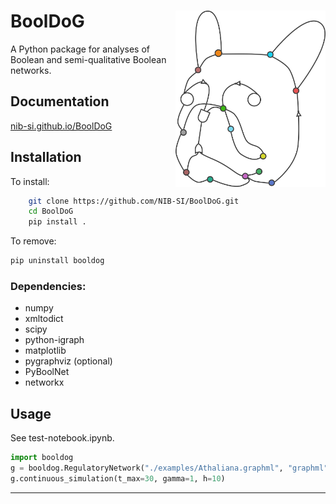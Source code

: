 # BoolDoG <img src="docs/figures/logo.png" raw=true alt="BoolDoG icon"  width="240" align="right" >

A Python package for analyses of Boolean and semi-qualitative Boolean networks.

## Documentation

[nib-si.github.io/BoolDoG](https://nib-si.github.io/BoolDoG)

## Installation

To install:

```bash
    git clone https://github.com/NIB-SI/BoolDoG.git
    cd BoolDoG
    pip install .
```

To remove:

```bash
pip uninstall booldog
```

### Dependencies:

* numpy
* xmltodict
* scipy
* python-igraph
* matplotlib
* pygraphviz (optional)
* PyBoolNet
* networkx

## Usage

See test-notebook.ipynb.

```python
import booldog
g = booldog.RegulatoryNetwork("./examples/Athaliana.graphml", "graphml")
g.continuous_simulation(t_max=30, gamma=1, h=10)
```

---


